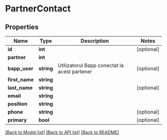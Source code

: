 # PartnerContact

## Properties
Name | Type | Description | Notes
------------ | ------------- | ------------- | -------------
**id** | **int** |  | [optional] 
**partner** | **int** |  | 
**bapp_user** | **string** | Utilizatorul Bapp conectat la acest partener | [optional] 
**first_name** | **string** |  | 
**last_name** | **string** |  | [optional] 
**email** | **string** |  | 
**position** | **string** |  | 
**phone** | **string** |  | [optional] 
**primary** | **bool** |  | [optional] 

[[Back to Model list]](../README.md#documentation-for-models) [[Back to API list]](../README.md#documentation-for-api-endpoints) [[Back to README]](../README.md)


